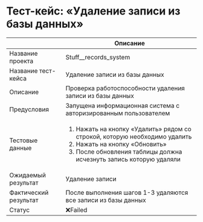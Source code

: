 # Тест-кейс: «Удаление записи из базы данных»

||Описание|
| --- | --- |
| Название проекта | Stuff__records_system |
| Название тест-кейса | Удаление записи из базы данных |
| Описание | Проверка работоспособности удаления записи из базы данных |
| Предусловия | Запущена информационная система с авторизированным пользователем |
| Тестовые данные | <ol><li>Нажать на кнопку «Удалить» рядом со строкой, которую необходимо удалить</li><li>Нажать на кнопку «Обновить»</li><li>После обновления таблицы должна исчезнуть запись которую удаляли</li></ol> |
| Ожидаемый результат | Удаление записи |
| Фактический результат | После выполнения шагов 1-3 удаляются все записи из базы данных |
| Статус | ❌Failed |
